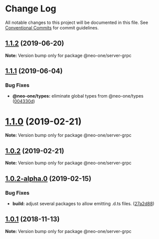# Change Log

All notable changes to this project will be documented in this file.
See [Conventional Commits](https://conventionalcommits.org) for commit guidelines.

## [1.1.2](https://github.com/neo-one-suite/neo-one/compare/@neo-one/server-grpc@1.1.1...@neo-one/server-grpc@1.1.2) (2019-06-20)

**Note:** Version bump only for package @neo-one/server-grpc





## [1.1.1](https://github.com/neo-one-suite/neo-one/compare/@neo-one/server-grpc@1.1.0...@neo-one/server-grpc@1.1.1) (2019-06-04)


### Bug Fixes

* **@neo-one/types:** eliminate global types from @neo-one/types ([004330d](https://github.com/neo-one-suite/neo-one/commit/004330d))





# [1.1.0](https://github.com/neo-one-suite/neo-one/compare/@neo-one/server-grpc@1.0.2...@neo-one/server-grpc@1.1.0) (2019-02-21)

**Note:** Version bump only for package @neo-one/server-grpc





## [1.0.2](https://github.com/neo-one-suite/neo-one/compare/@neo-one/server-grpc@1.0.2-alpha.0...@neo-one/server-grpc@1.0.2) (2019-02-21)

**Note:** Version bump only for package @neo-one/server-grpc





## [1.0.2-alpha.0](https://github.com/neo-one-suite/neo-one/compare/@neo-one/server-grpc@1.0.1...@neo-one/server-grpc@1.0.2-alpha.0) (2019-02-15)


### Bug Fixes

* **build:** adjust several packages to allow emitting .d.ts files. ([27a2d88](https://github.com/neo-one-suite/neo-one/commit/27a2d88))





## [1.0.1](https://github.com/neo-one-suite/neo-one/compare/@neo-one/server-grpc@1.0.0...@neo-one/server-grpc@1.0.1) (2018-11-13)

**Note:** Version bump only for package @neo-one/server-grpc
